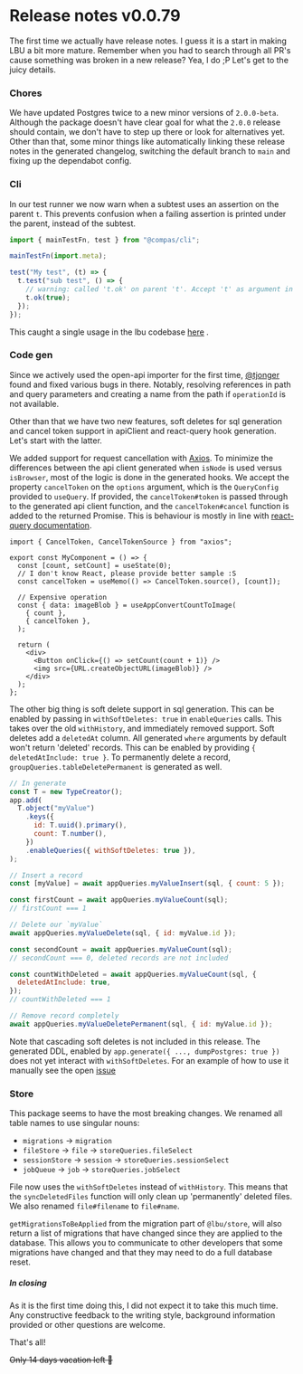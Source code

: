 # Release notes v0.0.79

The first time we actually have release notes. I guess it is a start in making
LBU a bit more mature. Remember when you had to search through all PR's cause
something was broken in a new release? Yea, I do ;P Let's get to the juicy
details.

### Chores

We have updated Postgres twice to a new minor versions of `2.0.0-beta`. Although
the package doesn't have clear goal for what the `2.0.0` release should contain,
we don't have to step up there or look for alternatives yet. Other than that,
some minor things like automatically linking these release notes in the
generated changelog, switching the default branch to `main` and fixing up the
dependabot config.

### Cli

In our test runner we now warn when a subtest uses an assertion on the parent
`t`. This prevents confusion when a failing assertion is printed under the
parent, instead of the subtest.

```js
import { mainTestFn, test } from "@compas/cli";

mainTestFn(import.meta);

test("My test", (t) => {
  t.test("sub test", () => {
    // warning: called 't.ok' on parent 't'. Accept 't' as argument in the callback of 't.test(msg, callback)'.
    t.ok(true);
  });
});
```

This caught a single usage in the lbu codebase
[here](https://github.com/compasjs/compas/blob/fba1ffe00a9f6dc43ed75c521f62eb9a9fb2c985/packages/stdlib/src/lodash.test.js#L112)
.

### Code gen

Since we actively used the open-api importer for the first time,
[@tjonger](https://github.com/tjonger) found and fixed various bugs in there.
Notably, resolving references in path and query parameters and creating a name
from the path if `operationId` is not available.

Other than that we have two new features, soft deletes for sql generation and
cancel token support in apiClient and react-query hook generation. Let's start
with the latter.

We added support for request cancellation with
[Axios](https://github.com/axios/axios#cancellation). To minimize the
differences between the api client generated when `isNode` is used versus
`isBrowser`, most of the logic is done in the generated hooks. We accept the
property `cancelToken` on the `options` argument, which is the `QueryConfig`
provided to `useQuery`. If provided, the `cancelToken#token` is passed through
to the generated api client function, and the `cancelToken#cancel` function is
added to the returned Promise. This is behaviour is mostly in line with
[react-query documentation](https://react-query.tanstack.com/docs/guides/query-cancellation#using-axios).

```tsx
import { CancelToken, CancelTokenSource } from "axios";

export const MyComponent = () => {
  const [count, setCount] = useState(0);
  // I don't know React, please provide better sample :S
  const cancelToken = useMemo(() => CancelToken.source(), [count]);

  // Expensive operation
  const { data: imageBlob } = useAppConvertCountToImage(
    { count },
    { cancelToken },
  );

  return (
    <div>
      <Button onClick={() => setCount(count + 1)} />
      <img src={URL.createObjectURL(imageBlob)} />
    </div>
  );
};
```

The other big thing is soft delete support in sql generation. This can be
enabled by passing in `withSoftDeletes: true` in `enableQueries` calls. This
takes over the old `withHistory`, and immediately removed support. Soft deletes
add a `deletedAt` column. All generated `where` arguments by default won't
return 'deleted' records. This can be enabled by providing
`{ deletedAtInclude: true }`. To permanently delete a record,
`groupQueries.tableDeletePermanent` is generated as well.

```js
// In generate
const T = new TypeCreator();
app.add(
  T.object("myValue")
    .keys({
      id: T.uuid().primary(),
      count: T.number(),
    })
    .enableQueries({ withSoftDeletes: true }),
);

// Insert a record
const [myValue] = await appQueries.myValueInsert(sql, { count: 5 });

const firstCount = await appQueries.myValueCount(sql);
// firstCount === 1

// Delete our `myValue`
await appQueries.myValueDelete(sql, { id: myValue.id });

const secondCount = await appQueries.myValueCount(sql);
// secondCount === 0, deleted records are not included

const countWithDeleted = await appQueries.myValueCount(sql, {
  deletedAtInclude: true,
});
// countWithDeleted === 1

// Remove record completely
await appQueries.myValueDeletePermanent(sql, { id: myValue.id });
```

Note that cascading soft deletes is not included in this release. The generated
DDL, enabled by `app.generate({ ..., dumpPostgres: true })` does not yet
interact with `withSoftDeletes`. For an example of how to use it manually see
the open [issue](https://github.com/compasjs/compas/issues/342)

### Store

This package seems to have the most breaking changes. We renamed all table names
to use singular nouns:

- `migrations` -> `migration`
- `fileStore` -> `file` -> `storeQueries.fileSelect`
- `sessionStore` -> `session` -> `storeQueries.sessionSelect`
- `jobQueue` -> `job` -> `storeQueries.jobSelect`

File now uses the `withSoftDeletes` instead of `withHistory`. This means that
the `syncDeletedFiles` function will only clean up 'permanently' deleted files.
We also renamed `file#filename` to `file#name`.

`getMigrationsToBeApplied` from the migration part of `@lbu/store`, will also
return a list of migrations that have changed since they are applied to the
database. This allows you to communicate to other developers that some
migrations have changed and that they may need to do a full database reset.

##### In closing

As it is the first time doing this, I did not expect it to take this much time.
Any constructive feedback to the writing style, background information provided
or other questions are welcome.

That's all!

~~Only 14 days vacation left :jack_o_lantern:~~
